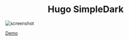 <h1 align=center>Hugo SimpleDark</h1>

![screenshot](https://user-images.githubusercontent.com/77948036/182126160-5fbc1e4d-fb02-4ad8-aaab-bc0e75b6df80.png)

[Demo](https://minetaro12.github.io/hugo-simple-dark)

